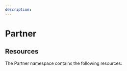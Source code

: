 ```yaml
---
description: 
---
```


# Partner



## Resources

The Partner namespace contains the following resources:

